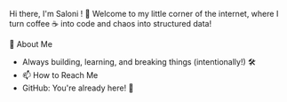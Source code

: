 Hi there, I'm Saloni ! 👋
Welcome to my little corner of the internet, where I turn coffee ☕ into code and chaos into structured data!

🚀 About Me 
- Always building, learning, and breaking things (intentionally!) 🛠️
- 📫 How to Reach Me
- GitHub: You're already here! 🙌


<!---
Saloni1707/Saloni1707 is a ✨ special ✨ repository because its `README.md` (this file) appears on your GitHub profile.
You can click the Preview link to take a look at your changes.
--->
